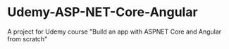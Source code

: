 # Udemy-ASP-NET-Core-Angular
A project for Udemy course "Build an app with ASPNET Core and Angular from scratch"

